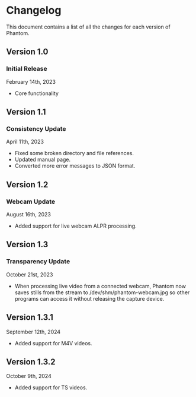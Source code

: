 # Changelog

This document contains a list of all the changes for each version of Phantom.


## Version 1.0

### Initial Release

February 14th, 2023

- Core functionality


## Version 1.1

### Consistency Update

April 11th, 2023

- Fixed some broken directory and file references.
- Updated manual page.
- Converted more error messages to JSON format.


## Version 1.2

### Webcam Update

August 16th, 2023

- Added support for live webcam ALPR processing.


## Version 1.3

### Transparency Update

October 21st, 2023

- When processing live video from a connected webcam, Phantom now saves stills from the stream to /dev/shm/phantom-webcam.jpg so other programs can access it without releasing the capture device.


## Version 1.3.1

September 12th, 2024

- Added support for M4V videos.


## Version 1.3.2

October 9th, 2024

- Added support for TS videos.
